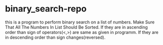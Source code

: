 # binary_search-repo
this is a program to perform binary search on a list of numbers.
Make Sure That All The Numbers In List Should Be Sorted.
If they are in ascending order than sign of operators(<,>) are same as given in programm.
If they are in descending order than sign changes(reversed).
